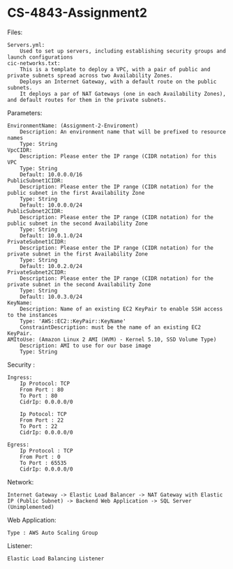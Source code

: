 # CS-4843-Assignment2
Files:

    Servers.yml:
        Used to set up servers, including establishing security groups and launch configurations
    cic-networks.txt:
        This is a template to deploy a VPC, with a pair of public and private subnets spread across two Availability Zones.
        Deploys an Internet Gateway, with a default route on the public subnets. 
        It deploys a par of NAT Gateways (one in each Availability Zones), and default routes for them in the private subnets.

Parameters:

    EnvironmentName: (Assignment-2-Enviroment)
        Description: An environment name that will be prefixed to resource names
        Type: String
    VpcCIDR: 
        Description: Please enter the IP range (CIDR notation) for this VPC
        Type: String
        Default: 10.0.0.0/16
    PublicSubnet1CIDR:
        Description: Please enter the IP range (CIDR notation) for the public subnet in the first Availability Zone
        Type: String
        Default: 10.0.0.0/24
    PublicSubnet2CIDR:
        Description: Please enter the IP range (CIDR notation) for the public subnet in the second Availability Zone
        Type: String
        Default: 10.0.1.0/24
    PrivateSubnet1CIDR:
        Description: Please enter the IP range (CIDR notation) for the private subnet in the first Availability Zone
        Type: String
        Default: 10.0.2.0/24
    PrivateSubnet2CIDR:
        Description: Please enter the IP range (CIDR notation) for the private subnet in the second Availability Zone
        Type: String
        Default: 10.0.3.0/24    
    KeyName:
        Description: Name of an existing EC2 KeyPair to enable SSH access to the instances
        Type: 'AWS::EC2::KeyPair::KeyName'
        ConstraintDescription: must be the name of an existing EC2 KeyPair.
    AMItoUse: (Amazon Linux 2 AMI (HVM) - Kernel 5.10, SSD Volume Type)
        Description: AMI to use for our base image
        Type: String
Security :

    Ingress:
        Ip Protocol: TCP
        From Port : 80
        To Port : 80
        CidrIp: 0.0.0.0/0
        
        Ip Potocol: TCP
        From Port : 22
        To Port : 22
        CidrIp: 0.0.0.0/0
        
    Egress:
        Ip Protocol : TCP
        From Port : 0
        To Port : 65535
        CidrIp: 0.0.0.0/0
Network:

    Internet Gateway -> Elastic Load Balancer -> NAT Gateway with Elastic IP (Public Subnet) -> Backend Web Application -> SQL Server (Unimplemented)

Web Application:

    Type : AWS Auto Scaling Group
Listener:

    Elastic Load Balancing Listener
    
    
 
